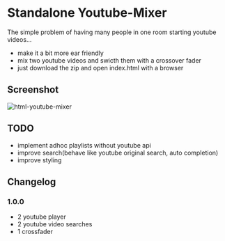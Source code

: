 # Standalone Youtube-Mixer #
The simple problem of having many people in one room starting youtube videos...


  * make it a bit more ear friendly
  * mix two youtube videos and swicth them with a crossover fader
  * just download the zip and open index.html with a browser


## Screenshot ##

![html-youtube-mixer](https://raw.github.com/monotom/html-youtube-mixer/master/img/screenshot.jpg)


## TODO ##
  * implement adhoc playlists without youtube api
  * improve search(behave like youtube original search, auto completion)
  * improve styling



## Changelog ##
### 1.0.0 ###
  * 2 youtube player
  * 2 youtube video searches
  * 1 crossfader
